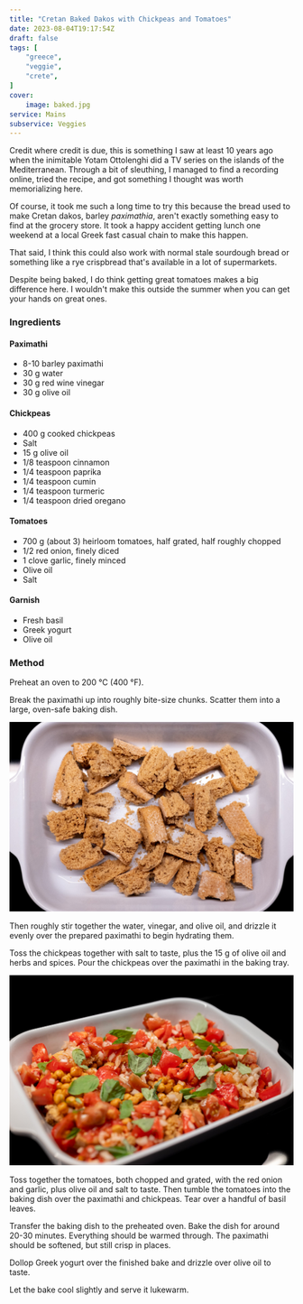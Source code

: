 ```yaml
---
title: "Cretan Baked Dakos with Chickpeas and Tomatoes"
date: 2023-08-04T19:17:54Z
draft: false
tags: [
    "greece",
    "veggie",
    "crete",
]
cover:
    image: baked.jpg
service: Mains
subservice: Veggies
---
```


Credit where credit is due, this is something I saw at least 10 years ago when the inimitable Yotam Ottolenghi did a TV series on the islands of the Mediterranean. Through a bit of sleuthing, I managed to find a recording online, tried the recipe, and got something I thought was worth memorializing here.

Of course, it took me such a long time to try this because the bread used to make Cretan dakos, barley _paximathia_, aren't exactly something easy to find at the grocery store. It took a happy accident getting lunch one weekend at a local Greek fast casual chain to make this happen.

That said, I think this could also work with normal stale sourdough bread or something like a rye crispbread that's available in a lot of supermarkets.

Despite being baked, I do think getting great tomatoes makes a big difference here. I wouldn't make this outside the summer when you can get your hands on great ones.

### Ingredients

#### Paximathi

* 8-10 barley paximathi
* 30 g water
* 30 g red wine vinegar
* 30 g olive oil

#### Chickpeas

* 400 g cooked chickpeas
* Salt
* 15 g olive oil
* 1/8 teaspoon cinnamon
* 1/4 teaspoon paprika
* 1/4 teaspoon cumin
* 1/4 teaspoon turmeric
* 1/4 teaspoon dried oregano

#### Tomatoes

* 700 g (about 3) heirloom tomatoes, half grated, half roughly chopped
* 1/2 red onion, finely diced
* 1 clove garlic, finely minced
* Olive oil
* Salt

#### Garnish

* Fresh basil
* Greek yogurt
* Olive oil

### Method

Preheat an oven to 200 °C (400 °F).

Break the paximathi up into roughly bite-size chunks. Scatter them into a large, oven-safe baking dish.

![Paximathi in the bottom of a baking dish](broken.jpg)

Then roughly stir together the water, vinegar, and olive oil, and drizzle it evenly over the prepared paximathi to begin hydrating them.

Toss the chickpeas together with salt to taste, plus the 15 g of olive oil and herbs and spices. Pour the chickpeas over the paximathi in the baking tray.

![Prepared bake](prepared.jpg)

Toss together the tomatoes, both chopped and grated, with the red onion and garlic, plus olive oil and salt to taste. Then tumble the tomatoes into the baking dish over the paximathi and chickpeas. Tear over a handful of basil leaves.

Transfer the baking dish to the preheated oven. Bake the dish for around 20-30 minutes. Everything should be warmed through. The paximathi should be softened, but still crisp in places.

Dollop Greek yogurt over the finished bake and drizzle over olive oil to taste.

Let the bake cool slightly and serve it lukewarm.

